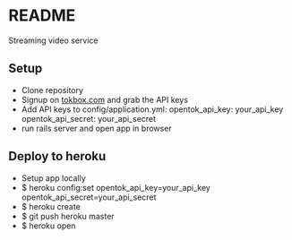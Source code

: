 # README

Streaming video service 

## Setup
- Clone repository
- Signup on [tokbox.com](http://tokbox.com) and grab the API keys
- Add API keys to config/application.yml:
opentok_api_key: your_api_key
opentok_api_secret: your_api_secret
- run rails server and open app in browser

## Deploy to heroku
- Setup app locally
- $ heroku config:set opentok_api_key=your_api_key opentok_api_secret=your_api_secret
- $ heroku create
- $ git push heroku master
- $ heroku open

